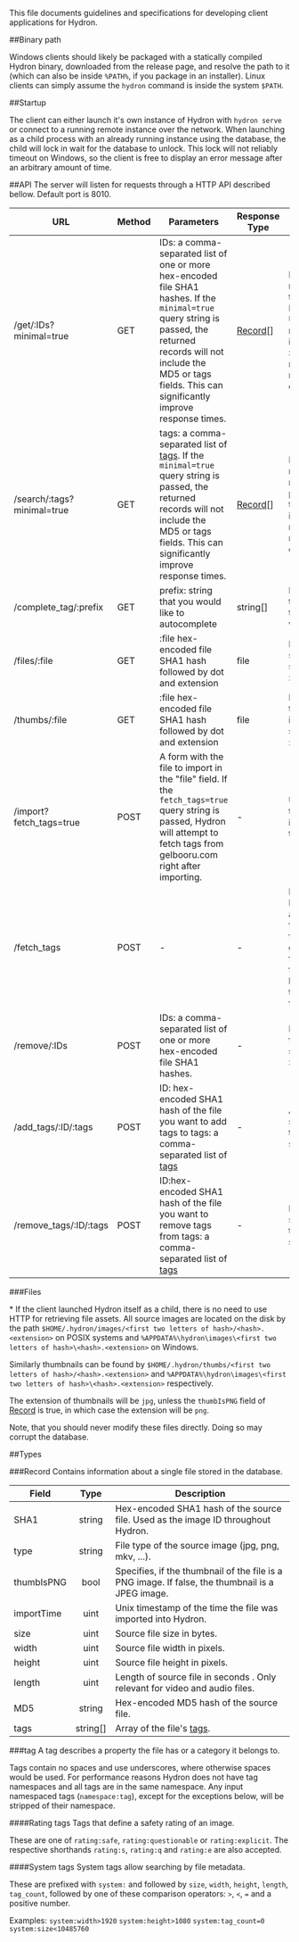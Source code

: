 This file documents guidelines and specifications for developing client
applications for Hydron.

##Binary path

Windows clients should likely be packaged with a statically compiled Hydron
binary, downloaded from the release page, and resolve the path to it (which can
also be inside `%PATH%`, if you package in an installer). Linux clients can
simply assume the `hydron` command is inside the system `$PATH`.

##Startup

The client can either launch it's own instance of Hydron with `hydron serve` or
connect to a running remote instance over the network. When launching as a child
process with an already running instance using the database, the child will lock
in wait for the database to unlock. This lock will not reliably timeout on
Windows, so the client is free to display an error message after an arbitrary
amount of time.

##API
The server will listen for requests through a HTTP API described bellow.
Default port is 8010.

| URL | Method | Parameters | Response Type | Description |
|---|---|---|---|---|
| /get/:IDs?minimal=true | GET | IDs: a comma-separated list of one or more hex-encoded file SHA1 hashes. If the `minimal=true` query string is passed, the returned records will not include the MD5 or tags fields. This can significantly improve response times. | [Record](#record)[] | Return records with the target IDs. Unmatched records are ignored. If :IDs is empty, returns all records in the database. |
| /search/:tags?minimal=true | GET | tags: a comma-separated list of [tags](#tag). If the `minimal=true` query string is passed, the returned records will not include the MD5 or tags fields. This can significantly improve response times. | [Record](#record)[] | Return records that match all the provided tags. If :tags is empty, returns all records in the database. |
| /complete_tag/:prefix | GET | prefix: string that you would like to autocomplete | string[] | Return up to the first ten tags that start with :prefix. |
| /files/:file | GET | :file hex-encoded file SHA1 hash followed by dot and extension | file | Return the source file specified by :file. * |
| /thumbs/:file | GET | :file hex-encoded file SHA1 hash followed by dot and extension | file | Return the thumbnail image specified by :file. * |
| /import?fetch_tags=true | POST | A form with the file to import in the "file" field. If the `fetch_tags=true` query string is passed, Hydron will attempt to fetch tags from gelbooru.com right after importing. | - | Uploads a file to be imported into the database. |
| /fetch_tags | POST | - | - | Instructs Hydron to attempt to fetch tags from gelbooru.com for all eligible files, that have not had their tags fetched yet. |
| /remove/:IDs | POST | IDs: a comma-separated list of one or more hex-encoded file SHA1 hashes. | - | Remove the files specified by :IDs. |
| /add_tags/:ID/:tags | POST | ID: hex-encoded SHA1 hash of the file you want to add tags to tags: a comma-separated list of [tags](#tag) | - | Add the specified tags to the specified file |
| /remove_tags/:ID/:tags | POST | ID:hex-encoded SHA1 hash of the file you want to remove tags from tags: a comma-separated list of [tags](#tag) | - | Remove the specified tags from the specified file |

###Files

\* If the client launched Hydron itself as a child, there is no need to use
HTTP for retrieving file assets. All source images are located on the disk
by the path
`$HOME/.hydron/images/<first two letters of hash>/<hash>.<extension>` on POSIX
systems and
`%APPDATA%\hydron\images\<first two letters of hash>\<hash>.<extension>` on
Windows.

Similarly thumbnails can be found by
`$HOME/.hydron/thumbs/<first two letters of hash>/<hash>.<extension>` and
`%APPDATA%\hydron\images\<first two letters of hash>\<hash>.<extension>`
respectively.

The extension of thumbnails will be `jpg`, unless the `thumbIsPNG` field of
[Record](#record) is true, in which case the extension will be `png`.

Note, that you should never modify these files directly. Doing so may corrupt
the database.

##Types

###Record
Contains information about a single file stored in the database.

| Field | Type | Description |
|---|:---:|---|
| SHA1 | string | Hex-encoded SHA1 hash of the source file. Used as the image ID throughout Hydron. |
| type | string | File type of the source image (jpg, png, mkv, ...). |
| thumbIsPNG | bool | Specifies, if the thumbnail of the file is a PNG image. If false, the thumbnail is a JPEG image.  |
| importTime | uint | Unix timestamp of the time the file was imported into Hydron. |
| size | uint | Source file size in bytes. |
| width | uint | Source file width in pixels. |
| height | uint | Source file height in pixels. |
| length | uint | Length of source file in seconds . Only relevant for video and audio files. |
| MD5 | string | Hex-encoded MD5 hash of the source file. |
| tags | string[] | Array of the file's [tags](#tag). |

###tag
A tag describes a property the file has or a category it belongs to.

Tags contain no spaces and use underscores, where otherwise spaces would be
used. For performance reasons Hydron does not have tag namespaces and all tags
are in the same namespace. Any input namespaced tags (`namespace:tag`), except
for the exceptions below, will be stripped of their namespace.

####Rating tags
Tags that define a safety rating of an image.

These are one of `rating:safe`, `rating:questionable` or `rating:explicit`.
The respective shorthands `rating:s`, `rating:q` and `rating:e` are also
accepted.

####System tags
System tags allow searching by file metadata.

These are prefixed with `system:` and followed by
`size`, `width`, `height`, `length`, `tag_count`,
followed by one of these comparison operators:
`>`, `<`, `=`
and a positive number.

Examples:
`system:width>1920` `system:height>1080` `system:tag_count=0`
`system:size<10485760`

